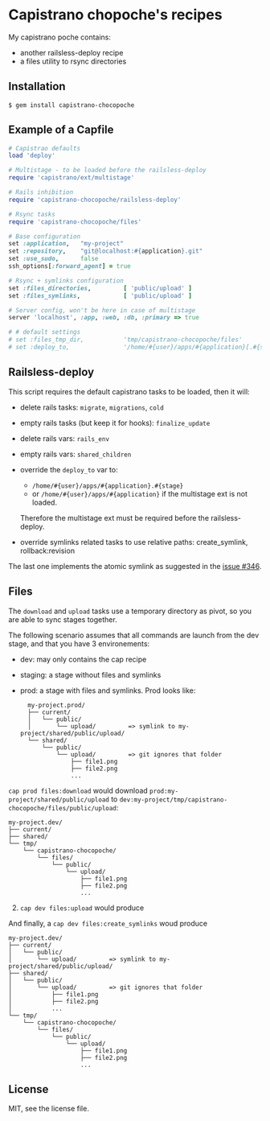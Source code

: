 # Capistrano chopoche's recipes

My capistrano poche contains:

- another railsless-deploy recipe
- a files utility to rsync directories

## Installation

    $ gem install capistrano-chocopoche

## Example of a Capfile

```ruby
# Capistrao defaults
load 'deploy'

# Multistage - to be loaded before the railsless-deploy
require 'capistrano/ext/multistage'

# Rails inhibition
require 'capistrano-chocopoche/railsless-deploy'

# Rsync tasks
require 'capistrano-chocopoche/files'

# Base configuration
set :application,   "my-project"
set :repository,    "git@localhost:#{application}.git"
set :use_sudo,      false
ssh_options[:forward_agent] = true

# Rsync + symlinks configuration
set :files_directories,         [ 'public/upload' ]
set :files_symlinks,            [ 'public/upload' ]

# Server config, won't be here in case of multistage
server 'localhost', :app, :web, :db, :primary => true

# # default settings
# set :files_tmp_dir,           'tmp/capistrano-chocopoche/files'
# set :deploy_to,               '/home/#{user}/apps/#{application}[.#{stage}]'
```

## Railsless-deploy

This script requires the default capistrano tasks to be loaded, then it will:

- delete rails tasks: `migrate`, `migrations`, `cold`
- empty rails tasks (but keep it for hooks): `finalize_update`
- delete rails vars: `rails_env`
- empty rails vars: `shared_children`
- override the `deploy_to` var to:

    - `/home/#{user}/apps/#{application}.#{stage}`
    - or `/home/#{user}/apps/#{application}` if the multistage ext is not
      loaded.

  Therefore the multistage ext must be required before the railsless-deploy.

- override symlinks related tasks to use relative paths: create_symlink,
  rollback:revision

The last one implements the atomic symlink as suggested in the
[issue #346](https://github.com/capistrano/capistrano/issues/346).

## Files

The `download` and `upload` tasks use a temporary directory as pivot, so you are
able to sync stages together.

The following scenario assumes that all commands are launch from the dev stage,
and that you have 3 environements:

- dev: may only contains the cap recipe
- staging: a stage without files and symlinks
- prod: a stage with files and symlinks. Prod looks like:

        my-project.prod/
        ├── current/
        │   └── public/
        │       └── upload/         => symlink to my-project/shared/public/upload/
        └── shared/
            └── public/
                └── upload/         => git ignores that folder
                    ├── file1.png
                    ├── file2.png
                    ...

`cap prod files:download` would download `prod:my-project/shared/public/upload`
to `dev:my-project/tmp/capistrano-chocopoche/files/public/upload`:

    my-project.dev/
    ├── current/
    ├── shared/
    └── tmp/
        └── capistrano-chocopoche/
            └── files/
                └── public/
                    └── upload/
                        ├── file1.png
                        ├── file2.png
                        ...

2. `cap dev files:upload` would produce

And finally, a `cap dev files:create_symlinks` woud produce

    my-project.dev/
    ├── current/
    │   └── public/
    │       └── upload/         => symlink to my-project/shared/public/upload/
    ├── shared/
    │   └── public/
    │       └── upload/         => git ignores that folder
    │           ├── file1.png
    │           ├── file2.png
    │           ...
    └── tmp/
        └── capistrano-chocopoche/
            └── files/
                └── public/
                    └── upload/
                        ├── file1.png
                        ├── file2.png
                        ...


## License

MIT, see the license file.
